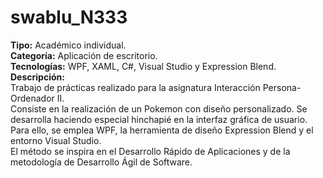 # swablu_N333
**Tipo:** Académico individual.  
**Categoría:** Aplicación de escritorio.  
**Tecnologías:** WPF, XAML, C#, Visual Studio y Expression Blend.  
**Descripción:**  
Trabajo de prácticas realizado para la asignatura Interacción Persona-Ordenador II.  
Consiste en la realización de un Pokemon con diseño personalizado. Se desarrolla haciendo especial hinchapié en la interfaz gráfica de usuario. Para ello, se emplea WPF, la herramienta de diseño Expression Blend y el entorno Visual Studio.  
El método se inspira en el Desarrollo Rápido de Aplicaciones y de la metodología de Desarrollo Ágil de Software.
